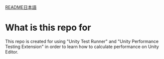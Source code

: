 [README日本語](https://github.com/shun-shun123/PerformanceReportByUnity/blob/master/README_ja.md)

# What is this repo for
This repo is created for using "Unity Test Runner" and "Unity Performance Testing Extension" in order to learn how to calculate performance on Unity Editor.
